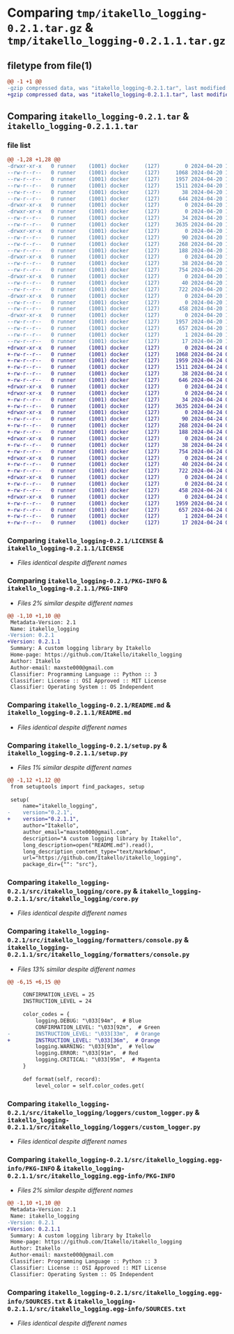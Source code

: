# Comparing `tmp/itakello_logging-0.2.1.tar.gz` & `tmp/itakello_logging-0.2.1.1.tar.gz`

## filetype from file(1)

```diff
@@ -1 +1 @@
-gzip compressed data, was "itakello_logging-0.2.1.tar", last modified: Sat Apr 20 13:01:53 2024, max compression
+gzip compressed data, was "itakello_logging-0.2.1.1.tar", last modified: Wed Apr 24 09:12:33 2024, max compression
```

## Comparing `itakello_logging-0.2.1.tar` & `itakello_logging-0.2.1.1.tar`

### file list

```diff
@@ -1,28 +1,28 @@
-drwxr-xr-x   0 runner    (1001) docker     (127)        0 2024-04-20 13:01:53.152658 itakello_logging-0.2.1/
--rw-r--r--   0 runner    (1001) docker     (127)     1068 2024-04-20 13:01:39.000000 itakello_logging-0.2.1/LICENSE
--rw-r--r--   0 runner    (1001) docker     (127)     1957 2024-04-20 13:01:53.152658 itakello_logging-0.2.1/PKG-INFO
--rw-r--r--   0 runner    (1001) docker     (127)     1511 2024-04-20 13:01:39.000000 itakello_logging-0.2.1/README.md
--rw-r--r--   0 runner    (1001) docker     (127)       38 2024-04-20 13:01:53.152658 itakello_logging-0.2.1/setup.cfg
--rw-r--r--   0 runner    (1001) docker     (127)      644 2024-04-20 13:01:39.000000 itakello_logging-0.2.1/setup.py
-drwxr-xr-x   0 runner    (1001) docker     (127)        0 2024-04-20 13:01:53.148658 itakello_logging-0.2.1/src/
-drwxr-xr-x   0 runner    (1001) docker     (127)        0 2024-04-20 13:01:53.148658 itakello_logging-0.2.1/src/itakello_logging/
--rw-r--r--   0 runner    (1001) docker     (127)       34 2024-04-20 13:01:39.000000 itakello_logging-0.2.1/src/itakello_logging/__init__.py
--rw-r--r--   0 runner    (1001) docker     (127)     3635 2024-04-20 13:01:39.000000 itakello_logging-0.2.1/src/itakello_logging/core.py
-drwxr-xr-x   0 runner    (1001) docker     (127)        0 2024-04-20 13:01:53.148658 itakello_logging-0.2.1/src/itakello_logging/filters/
--rw-r--r--   0 runner    (1001) docker     (127)       90 2024-04-20 13:01:39.000000 itakello_logging-0.2.1/src/itakello_logging/filters/__init__.py
--rw-r--r--   0 runner    (1001) docker     (127)      268 2024-04-20 13:01:39.000000 itakello_logging-0.2.1/src/itakello_logging/filters/custom_exclude.py
--rw-r--r--   0 runner    (1001) docker     (127)      188 2024-04-20 13:01:39.000000 itakello_logging-0.2.1/src/itakello_logging/filters/ignore_root.py
-drwxr-xr-x   0 runner    (1001) docker     (127)        0 2024-04-20 13:01:53.148658 itakello_logging-0.2.1/src/itakello_logging/formatters/
--rw-r--r--   0 runner    (1001) docker     (127)       38 2024-04-20 13:01:39.000000 itakello_logging-0.2.1/src/itakello_logging/formatters/__init__.py
--rw-r--r--   0 runner    (1001) docker     (127)      754 2024-04-20 13:01:39.000000 itakello_logging-0.2.1/src/itakello_logging/formatters/console.py
-drwxr-xr-x   0 runner    (1001) docker     (127)        0 2024-04-20 13:01:53.148658 itakello_logging-0.2.1/src/itakello_logging/loggers/
--rw-r--r--   0 runner    (1001) docker     (127)       40 2024-04-20 13:01:39.000000 itakello_logging-0.2.1/src/itakello_logging/loggers/__init__.py
--rw-r--r--   0 runner    (1001) docker     (127)      722 2024-04-20 13:01:39.000000 itakello_logging-0.2.1/src/itakello_logging/loggers/custom_logger.py
-drwxr-xr-x   0 runner    (1001) docker     (127)        0 2024-04-20 13:01:53.148658 itakello_logging-0.2.1/src/itakello_logging/test_logs/
--rw-r--r--   0 runner    (1001) docker     (127)        0 2024-04-20 13:01:39.000000 itakello_logging-0.2.1/src/itakello_logging/test_logs/__init__.py
--rw-r--r--   0 runner    (1001) docker     (127)      458 2024-04-20 13:01:39.000000 itakello_logging-0.2.1/src/itakello_logging/test_logs/test_logs.py
-drwxr-xr-x   0 runner    (1001) docker     (127)        0 2024-04-20 13:01:53.152658 itakello_logging-0.2.1/src/itakello_logging.egg-info/
--rw-r--r--   0 runner    (1001) docker     (127)     1957 2024-04-20 13:01:53.000000 itakello_logging-0.2.1/src/itakello_logging.egg-info/PKG-INFO
--rw-r--r--   0 runner    (1001) docker     (127)      657 2024-04-20 13:01:53.000000 itakello_logging-0.2.1/src/itakello_logging.egg-info/SOURCES.txt
--rw-r--r--   0 runner    (1001) docker     (127)        1 2024-04-20 13:01:53.000000 itakello_logging-0.2.1/src/itakello_logging.egg-info/dependency_links.txt
--rw-r--r--   0 runner    (1001) docker     (127)       17 2024-04-20 13:01:53.000000 itakello_logging-0.2.1/src/itakello_logging.egg-info/top_level.txt
+drwxr-xr-x   0 runner    (1001) docker     (127)        0 2024-04-24 09:12:33.976057 itakello_logging-0.2.1.1/
+-rw-r--r--   0 runner    (1001) docker     (127)     1068 2024-04-24 09:12:23.000000 itakello_logging-0.2.1.1/LICENSE
+-rw-r--r--   0 runner    (1001) docker     (127)     1959 2024-04-24 09:12:33.976057 itakello_logging-0.2.1.1/PKG-INFO
+-rw-r--r--   0 runner    (1001) docker     (127)     1511 2024-04-24 09:12:23.000000 itakello_logging-0.2.1.1/README.md
+-rw-r--r--   0 runner    (1001) docker     (127)       38 2024-04-24 09:12:33.976057 itakello_logging-0.2.1.1/setup.cfg
+-rw-r--r--   0 runner    (1001) docker     (127)      646 2024-04-24 09:12:23.000000 itakello_logging-0.2.1.1/setup.py
+drwxr-xr-x   0 runner    (1001) docker     (127)        0 2024-04-24 09:12:33.972057 itakello_logging-0.2.1.1/src/
+drwxr-xr-x   0 runner    (1001) docker     (127)        0 2024-04-24 09:12:33.972057 itakello_logging-0.2.1.1/src/itakello_logging/
+-rw-r--r--   0 runner    (1001) docker     (127)       34 2024-04-24 09:12:23.000000 itakello_logging-0.2.1.1/src/itakello_logging/__init__.py
+-rw-r--r--   0 runner    (1001) docker     (127)     3635 2024-04-24 09:12:23.000000 itakello_logging-0.2.1.1/src/itakello_logging/core.py
+drwxr-xr-x   0 runner    (1001) docker     (127)        0 2024-04-24 09:12:33.972057 itakello_logging-0.2.1.1/src/itakello_logging/filters/
+-rw-r--r--   0 runner    (1001) docker     (127)       90 2024-04-24 09:12:23.000000 itakello_logging-0.2.1.1/src/itakello_logging/filters/__init__.py
+-rw-r--r--   0 runner    (1001) docker     (127)      268 2024-04-24 09:12:23.000000 itakello_logging-0.2.1.1/src/itakello_logging/filters/custom_exclude.py
+-rw-r--r--   0 runner    (1001) docker     (127)      188 2024-04-24 09:12:23.000000 itakello_logging-0.2.1.1/src/itakello_logging/filters/ignore_root.py
+drwxr-xr-x   0 runner    (1001) docker     (127)        0 2024-04-24 09:12:33.972057 itakello_logging-0.2.1.1/src/itakello_logging/formatters/
+-rw-r--r--   0 runner    (1001) docker     (127)       38 2024-04-24 09:12:23.000000 itakello_logging-0.2.1.1/src/itakello_logging/formatters/__init__.py
+-rw-r--r--   0 runner    (1001) docker     (127)      754 2024-04-24 09:12:23.000000 itakello_logging-0.2.1.1/src/itakello_logging/formatters/console.py
+drwxr-xr-x   0 runner    (1001) docker     (127)        0 2024-04-24 09:12:33.976057 itakello_logging-0.2.1.1/src/itakello_logging/loggers/
+-rw-r--r--   0 runner    (1001) docker     (127)       40 2024-04-24 09:12:23.000000 itakello_logging-0.2.1.1/src/itakello_logging/loggers/__init__.py
+-rw-r--r--   0 runner    (1001) docker     (127)      722 2024-04-24 09:12:23.000000 itakello_logging-0.2.1.1/src/itakello_logging/loggers/custom_logger.py
+drwxr-xr-x   0 runner    (1001) docker     (127)        0 2024-04-24 09:12:33.976057 itakello_logging-0.2.1.1/src/itakello_logging/test_logs/
+-rw-r--r--   0 runner    (1001) docker     (127)        0 2024-04-24 09:12:23.000000 itakello_logging-0.2.1.1/src/itakello_logging/test_logs/__init__.py
+-rw-r--r--   0 runner    (1001) docker     (127)      458 2024-04-24 09:12:23.000000 itakello_logging-0.2.1.1/src/itakello_logging/test_logs/test_logs.py
+drwxr-xr-x   0 runner    (1001) docker     (127)        0 2024-04-24 09:12:33.976057 itakello_logging-0.2.1.1/src/itakello_logging.egg-info/
+-rw-r--r--   0 runner    (1001) docker     (127)     1959 2024-04-24 09:12:33.000000 itakello_logging-0.2.1.1/src/itakello_logging.egg-info/PKG-INFO
+-rw-r--r--   0 runner    (1001) docker     (127)      657 2024-04-24 09:12:33.000000 itakello_logging-0.2.1.1/src/itakello_logging.egg-info/SOURCES.txt
+-rw-r--r--   0 runner    (1001) docker     (127)        1 2024-04-24 09:12:33.000000 itakello_logging-0.2.1.1/src/itakello_logging.egg-info/dependency_links.txt
+-rw-r--r--   0 runner    (1001) docker     (127)       17 2024-04-24 09:12:33.000000 itakello_logging-0.2.1.1/src/itakello_logging.egg-info/top_level.txt
```

### Comparing `itakello_logging-0.2.1/LICENSE` & `itakello_logging-0.2.1.1/LICENSE`

 * *Files identical despite different names*

### Comparing `itakello_logging-0.2.1/PKG-INFO` & `itakello_logging-0.2.1.1/PKG-INFO`

 * *Files 2% similar despite different names*

```diff
@@ -1,10 +1,10 @@
 Metadata-Version: 2.1
 Name: itakello_logging
-Version: 0.2.1
+Version: 0.2.1.1
 Summary: A custom logging library by Itakello
 Home-page: https://github.com/Itakello/itakello_logging
 Author: Itakello
 Author-email: maxste000@gmail.com
 Classifier: Programming Language :: Python :: 3
 Classifier: License :: OSI Approved :: MIT License
 Classifier: Operating System :: OS Independent
```

### Comparing `itakello_logging-0.2.1/README.md` & `itakello_logging-0.2.1.1/README.md`

 * *Files identical despite different names*

### Comparing `itakello_logging-0.2.1/setup.py` & `itakello_logging-0.2.1.1/setup.py`

 * *Files 1% similar despite different names*

```diff
@@ -1,12 +1,12 @@
 from setuptools import find_packages, setup
 
 setup(
     name="itakello_logging",
-    version="0.2.1",
+    version="0.2.1.1",
     author="Itakello",
     author_email="maxste000@gmail.com",
     description="A custom logging library by Itakello",
     long_description=open("README.md").read(),
     long_description_content_type="text/markdown",
     url="https://github.com/Itakello/itakello_logging",
     package_dir={"": "src"},
```

### Comparing `itakello_logging-0.2.1/src/itakello_logging/core.py` & `itakello_logging-0.2.1.1/src/itakello_logging/core.py`

 * *Files identical despite different names*

### Comparing `itakello_logging-0.2.1/src/itakello_logging/formatters/console.py` & `itakello_logging-0.2.1.1/src/itakello_logging/formatters/console.py`

 * *Files 13% similar despite different names*

```diff
@@ -6,15 +6,15 @@
 
     CONFIRMATION_LEVEL = 25
     INSTRUCTION_LEVEL = 24
 
     color_codes = {
         logging.DEBUG: "\033[94m",  # Blue
         CONFIRMATION_LEVEL: "\033[92m",  # Green
-        INSTRUCTION_LEVEL: "\033[33m",  # Orange
+        INSTRUCTION_LEVEL: "\033[36m",  # Orange
         logging.WARNING: "\033[93m",  # Yellow
         logging.ERROR: "\033[91m",  # Red
         logging.CRITICAL: "\033[95m",  # Magenta
     }
 
     def format(self, record):
         level_color = self.color_codes.get(
```

### Comparing `itakello_logging-0.2.1/src/itakello_logging/loggers/custom_logger.py` & `itakello_logging-0.2.1.1/src/itakello_logging/loggers/custom_logger.py`

 * *Files identical despite different names*

### Comparing `itakello_logging-0.2.1/src/itakello_logging.egg-info/PKG-INFO` & `itakello_logging-0.2.1.1/src/itakello_logging.egg-info/PKG-INFO`

 * *Files 2% similar despite different names*

```diff
@@ -1,10 +1,10 @@
 Metadata-Version: 2.1
 Name: itakello_logging
-Version: 0.2.1
+Version: 0.2.1.1
 Summary: A custom logging library by Itakello
 Home-page: https://github.com/Itakello/itakello_logging
 Author: Itakello
 Author-email: maxste000@gmail.com
 Classifier: Programming Language :: Python :: 3
 Classifier: License :: OSI Approved :: MIT License
 Classifier: Operating System :: OS Independent
```

### Comparing `itakello_logging-0.2.1/src/itakello_logging.egg-info/SOURCES.txt` & `itakello_logging-0.2.1.1/src/itakello_logging.egg-info/SOURCES.txt`

 * *Files identical despite different names*

